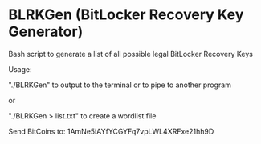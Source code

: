 # BLRKGen (BitLocker Recovery Key Generator)
Bash script to generate a list of all possible legal BitLocker Recovery Keys

Usage:

"./BLRKGen" to output to the terminal or to pipe to another program

or

"./BLRKGen > list.txt" to create a wordlist file

Send BitCoins to: 1AmNe5iAYfYCGYFq7vpLWL4XRFxe21hh9D
